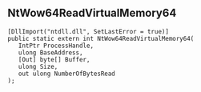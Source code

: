 ## NtWow64ReadVirtualMemory64

```
[DllImport("ntdll.dll", SetLastError = true)]
public static extern int NtWow64ReadVirtualMemory64(
   IntPtr ProcessHandle,
   ulong BaseAddress,
   [Out] byte[] Buffer,
   ulong Size,
   out ulong NumberOfBytesRead
);
```

